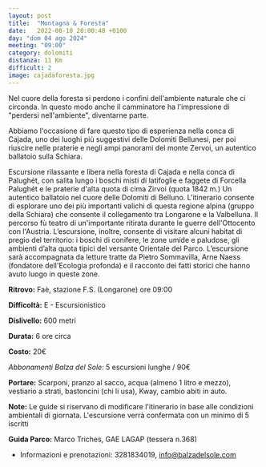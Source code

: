 ```yaml
---
layout: post
title:  "Montagna & Foresta"
date:   2022-08-10 20:00:48 +0100
day: "dom 04 ago 2024"
meeting: "09:00"
category: dolomiti
distanza: 11 Km
difficult: 2
image: cajadaforesta.jpg
---
```


Nel cuore della foresta si perdono i confini dell'ambiente naturale che ci circonda. In questo modo anche il camminatore ha l'impressione di "perdersi nell'ambiente", diventarne parte.

Abbiamo l'occasione di fare questo tipo di esperienza nella conca di Cajada, uno dei luoghi più suggestivi delle Dolomiti Bellunesi, per poi riuscire nelle praterie e negli ampi panorami del monte Zervoi, un autentico ballatoio sulla Schiara.

Escursione rilassante e libera nella foresta di Cajada e nella conca di Palughét, con salita lungo i boschi misti di latifoglie e faggete di Forcella Palughét e le praterie d'alta quota di cima Zirvoi (quota 1842 m.) Un autentico ballatoio nel cuore delle Dolomiti di Belluno.
L'itinerario consente di esplorare uno dei più importanti valichi di questa regione alpina (gruppo della Schiara) che consente il collegamento tra Longarone e la Valbelluna. Il percorso fù teatro di un'importante ritirata durante le guerre dell'Ottocento con l'Austria.
L’escursione, inoltre, consente di visitare alcuni habitat di pregio del territorio: i boschi di conifere, le zone umide e paludose, gli ambienti d’alta quota tipici del versante Orientale del Parco.
L’escursione sarà accompagnata da letture tratte da Pietro Sommavilla, Arne Naess (fondatore dell'Ecologia profonda) e il racconto dei fatti storici che hanno avuto luogo in queste zone.

**Ritrovo:** Faè, stazione F.S. (Longarone) ore 09:00

**Difficoltà:** E - Escursionistico

**Dislivello:** 600 metri

**Durata:** 6 ore circa

**Costo:** 20€ 

*Abbonamenti Balza del Sole:* 5 escursioni lunghe / 90€

**Portare:** Scarponi, pranzo al sacco, acqua (almeno 1 litro e mezzo), vestiario a strati, bastoncini (chi li usa), Kway, cambio abiti in auto.

**Note:** Le guide si riservano di modificare l'itinerario in base alle condizioni ambientali di giornata. L'escursione verrà confermata con un minimo di 5 iscritti

**Guida Parco:** Marco Triches, GAE LAGAP (tessera n.368) 

+ Informazioni e prenotazioni: 3281834019, info@balzadelsole.com
